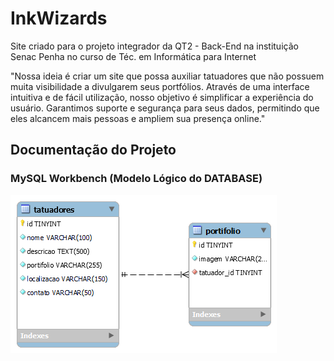 # InkWizards

Site criado para o projeto integrador da QT2 - Back-End na instituição Senac Penha no curso de Téc. em Informática para Internet

"Nossa ideia é criar um site que possa auxiliar tatuadores que não possuem muita visibilidade a divulgarem seus portfólios. Através de uma interface intuitiva e de fácil utilização, nosso objetivo é simplificar a experiência do usuário. Garantimos suporte e segurança para seus dados, permitindo que eles alcancem mais pessoas e ampliem sua presença online." 

## Documentação do Projeto

### MySQL Workbench (Modelo Lógico do DATABASE)

![Modelo-logico-InkWizards](./database/Workbench/tatuadores.png)

